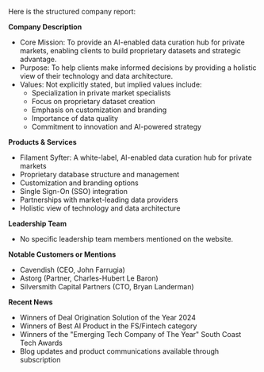 Here is the structured company report:

**Company Description**

* Core Mission: To provide an AI-enabled data curation hub for private markets, enabling clients to build proprietary datasets and strategic advantage.
* Purpose: To help clients make informed decisions by providing a holistic view of their technology and data architecture.
* Values: Not explicitly stated, but implied values include:
	+ Specialization in private market specialists
	+ Focus on proprietary dataset creation
	+ Emphasis on customization and branding
	+ Importance of data quality
	+ Commitment to innovation and AI-powered strategy

**Products & Services**

* Filament Syfter: A white-label, AI-enabled data curation hub for private markets
* Proprietary database structure and management
* Customization and branding options
* Single Sign-On (SSO) integration
* Partnerships with market-leading data providers
* Holistic view of technology and data architecture

**Leadership Team**

* No specific leadership team members mentioned on the website.

**Notable Customers or Mentions**

* Cavendish (CEO, John Farrugia)
* Astorg (Partner, Charles-Hubert Le Baron)
* Silversmith Capital Partners (CTO, Bryan Landerman)

**Recent News**

* Winners of Deal Origination Solution of the Year 2024
* Winners of Best AI Product in the FS/Fintech category
* Winners of the "Emerging Tech Company of The Year" South Coast Tech Awards
* Blog updates and product communications available through subscription